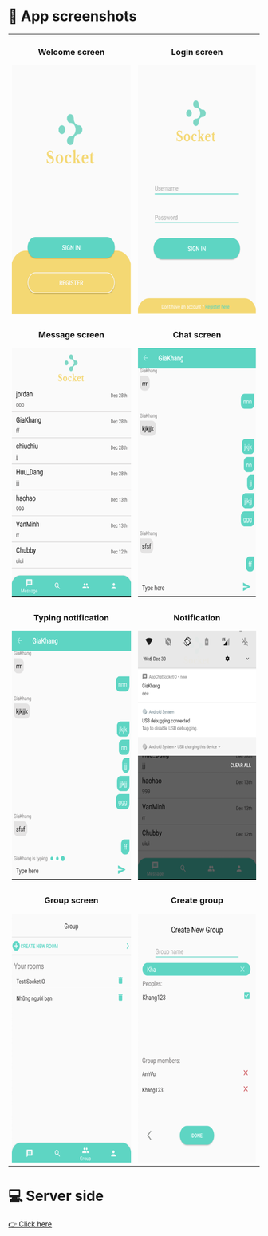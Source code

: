 # 📱 App screenshots


<table border="0">
 <tr>
     <td>
        <h3 align="center">Welcome screen</h3>
        <img src="./images/welcome_screen.png" alt="wecome-screen" height=500></img>
     </td>
     <td>
        <h3 align="center">Login screen</h3>
        <img src="./images/login_screen.png" alt="login-screen" height=500></img>
     </td>
 </tr>
 <tr>
    <td>
        <h3 align="center">Message screen</h3>
        <img src="./images/message_screen.png" alt="message-screen" height=500></img>
    </td>
    <td>
        <h3 align="center">Chat screen</h3>
        <img src="./images/chat_screen.png" alt="chat-screen" height=500></img>
    </td>
 </tr>
 <tr>
    <td>
        <h3 align="center">Typing notification</h3>
        <img src="./images/typing_message.png" alt="typing-notification" height=500></img>
    </td>
    <td>
        <h3 align="center">Notification</h3>
        <img src="./images/notification.png" alt="notification" height=500></img>
    </td>
 </tr>
 <tr>
    <td>
        <h3 align="center">Group screen</h3>
        <img src="./images/group_screen.png" alt="group-screen" height=500></img>
    </td>
    <td>
        <h3 align="center">Create group</h3>
        <img src="./images/create_group_screen.png" alt="create-group" height=500></img>
    </td>
 </tr>
</table>

# 💻 Server side
[👉 Click here](https://github.com/GiaKhangLuu/server-appchat)

